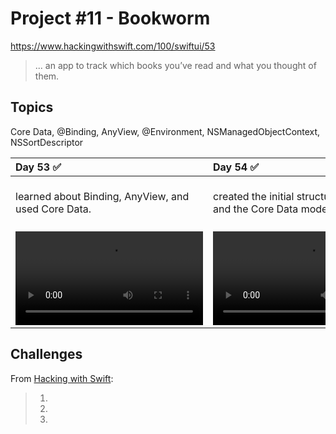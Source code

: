 # Project #11 - Bookworm

https://www.hackingwithswift.com/100/swiftui/53

> ...  an app to track which books you’ve read and what you thought of them.

## Topics
Core Data, @Binding, AnyView, @Environment, NSManagedObjectContext, NSSortDescriptor

|Day 53 :white_check_mark: | Day 54 :white_check_mark: | Day 55 :white_check_mark: | Day 56 :white_check_mark: |
|:--|:--|:--|:--|
| learned about Binding, AnyView, and used Core Data. | created the initial structure for project and the Core Data model | used NSSortDescriptor to handle the sorting of our book data (author and title), deletef items from Core Data, and explored the navigation stack. |   |
| ![D53](Data/D53.mov)|![D54](Data/D54.mov)|![D55](Data/D55.mov)|![D56](Data/D56.mov)|

## Challenges

From [Hacking with Swift]():
>1. 
>2. 
>3. 
